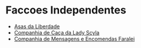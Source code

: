 <!-- TITLE: Faccoes Independentes -->
<!-- SUBTITLE: Visão geral sobre Faccoes Independentes -->

# Faccoes Independentes
* [Asas da Liberdade](http://localhost/faccoes/faccoes-independentes/asas-da-liberdade#asas-da-liberdade)
* [Companhia de Caça da Lady Scyla](http://localhost/faccoes/faccoes-independentes/companhia-de-caca-da-lady-scyla#companhia-de-caca-da-lady-scyla)
* [Companhia de Mensagens e Encomendas Faralei](http://localhost/faccoes/faccoes-independentes/companhia-de-mensagens-e-encomendas-faralei#companhia-de-mensagens-e-encomendas-faralei)

